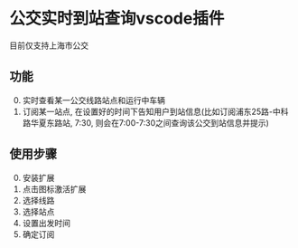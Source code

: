 <!--
 * @Author: your name
 * @Date: 2021-03-11 18:49:54
 * @LastEditTime: 2021-03-12 17:13:10
 * @LastEditors: Please set LastEditors
 * @Description: In User Settings Edit
 * @FilePath: /real-time-bus-arrival/README.md
-->
# 公交实时到站查询vscode插件

目前仅支持上海市公交

## 功能

0. 实时查看某一公交线路站点和运行中车辆
1. 订阅某一站点, 在设置好的时间下告知用户到站信息(比如订阅浦东25路-中科路华夏东路站, 7:30, 则会在7:00-7:30之间查询该公交到站信息并提示)

## 使用步骤

0. 安装扩展
1. 点击图标激活扩展
2. 选择线路
3. 选择站点
4. 设置出发时间
5. 确定订阅
